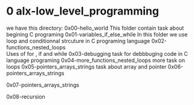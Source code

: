 # 0 alx-low_level_programming

we have  this directory:
 0x00-hello_world 
	This folder contain task about begining C programing 
 0x01-variables_if_else_while 
	In this folder we use loop and conditionnal strcuture in C programing language
 0x02-functions_nested_loops  
	Uses of for , if and while
 0x03-debugging 
	task for debbbuging code in C language programing
 0x04-more_functions_nested_loops
	more task on loops
  0x05-pointers_arrays_strings
    task about array and pointer
  0x06-pointers_arrays_strings 

  0x07-pointers_arrays_strings 

   0x08-recursion
